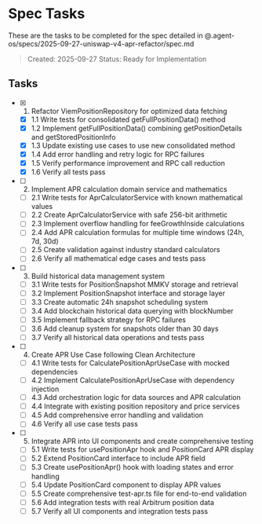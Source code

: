 # Spec Tasks

These are the tasks to be completed for the spec detailed in @.agent-os/specs/2025-09-27-uniswap-v4-apr-refactor/spec.md

> Created: 2025-09-27
> Status: Ready for Implementation

## Tasks

- [x] 1. Refactor ViemPositionRepository for optimized data fetching
  - [x] 1.1 Write tests for consolidated getFullPositionData() method
  - [x] 1.2 Implement getFullPositionData() combining getPositionDetails and getStoredPositionInfo
  - [x] 1.3 Update existing use cases to use new consolidated method
  - [x] 1.4 Add error handling and retry logic for RPC failures
  - [x] 1.5 Verify performance improvement and RPC call reduction
  - [x] 1.6 Verify all tests pass

- [ ] 2. Implement APR calculation domain service and mathematics
  - [ ] 2.1 Write tests for AprCalculatorService with known mathematical values
  - [ ] 2.2 Create AprCalculatorService with safe 256-bit arithmetic
  - [ ] 2.3 Implement overflow handling for feeGrowthInside calculations
  - [ ] 2.4 Add APR calculation formulas for multiple time windows (24h, 7d, 30d)
  - [ ] 2.5 Create validation against industry standard calculators
  - [ ] 2.6 Verify all mathematical edge cases and tests pass

- [ ] 3. Build historical data management system
  - [ ] 3.1 Write tests for PositionSnapshot MMKV storage and retrieval
  - [ ] 3.2 Implement PositionSnapshot interface and storage layer
  - [ ] 3.3 Create automatic 24h snapshot scheduling system
  - [ ] 3.4 Add blockchain historical data querying with blockNumber
  - [ ] 3.5 Implement fallback strategy for RPC failures
  - [ ] 3.6 Add cleanup system for snapshots older than 30 days
  - [ ] 3.7 Verify all historical data operations and tests pass

- [ ] 4. Create APR Use Case following Clean Architecture
  - [ ] 4.1 Write tests for CalculatePositionAprUseCase with mocked dependencies
  - [ ] 4.2 Implement CalculatePositionAprUseCase with dependency injection
  - [ ] 4.3 Add orchestration logic for data sources and APR calculation
  - [ ] 4.4 Integrate with existing position repository and price services
  - [ ] 4.5 Add comprehensive error handling and validation
  - [ ] 4.6 Verify all use case tests pass

- [ ] 5. Integrate APR into UI components and create comprehensive testing
  - [ ] 5.1 Write tests for usePositionApr hook and PositionCard APR display
  - [ ] 5.2 Extend PositionCard interface to include APR field
  - [ ] 5.3 Create usePositionApr() hook with loading states and error handling
  - [ ] 5.4 Update PositionCard component to display APR values
  - [ ] 5.5 Create comprehensive test-apr.ts file for end-to-end validation
  - [ ] 5.6 Add integration tests with real Arbitrum position data
  - [ ] 5.7 Verify all UI components and integration tests pass